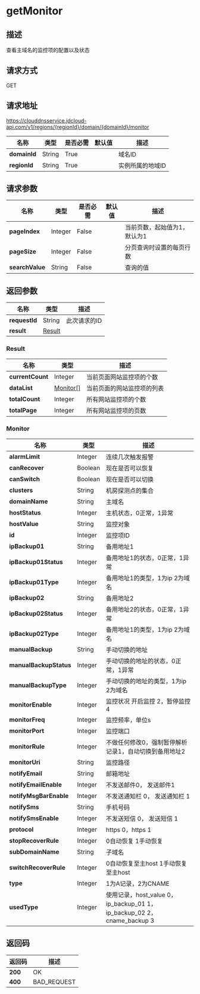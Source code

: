 # getMonitor


## 描述
查看主域名的监控项的配置以及状态

## 请求方式
GET

## 请求地址
https://clouddnsservice.jdcloud-api.com/v1/regions/{regionId}/domain/{domainId}/monitor

|名称|类型|是否必需|默认值|描述|
|---|---|---|---|---|
|**domainId**|String|True||域名ID|
|**regionId**|String|True||实例所属的地域ID|

## 请求参数
|名称|类型|是否必需|默认值|描述|
|---|---|---|---|---|
|**pageIndex**|Integer|False||当前页数，起始值为1，默认为1|
|**pageSize**|Integer|False||分页查询时设置的每页行数|
|**searchValue**|String|False||查询的值|


## 返回参数
|名称|类型|描述|
|---|---|---|
|**requestId**|String|此次请求的ID|
|**result**|[Result](##Result)||


### <a name="Result">Result</a>
|名称|类型|描述|
|---|---|---|
|**currentCount**|Integer|当前页面网站监控项的个数|
|**dataList**|[Monitor[]](##Monitor)|当前页面的网站监控项的列表|
|**totalCount**|Integer|所有网站监控项的个数|
|**totalPage**|Integer|所有网站监控项的页数|
### <a name="Monitor">Monitor</a>
|名称|类型|描述|
|---|---|---|
|**alarmLimit**|Integer|连续几次触发报警|
|**canRecover**|Boolean|现在是否可以恢复|
|**canSwitch**|Boolean|现在是否可以切换|
|**clusters**|String|机房探测点的集合|
|**domainName**|String|主域名|
|**hostStatus**|Integer|主机状态，0正常，1异常|
|**hostValue**|String|监控对象|
|**id**|Integer|监控项ID|
|**ipBackup01**|String|备用地址1|
|**ipBackup01Status**|Integer|备用地址1的状态，0正常，1异常|
|**ipBackup01Type**|Integer|备用地址1的类型，1为ip 2为域名|
|**ipBackup02**|String|备用地址2|
|**ipBackup02Status**|Integer|备用地址2的状态，0正常，1异常|
|**ipBackup02Type**|Integer|备用地址1的类型，1为ip 2为域名|
|**manualBackup**|String|手动切换的地址|
|**manualBackupStatus**|Integer|手动切换的地址的状态，0正常，1异常|
|**manualBackupType**|Integer|手动切换的地址的类型，1为ip 2为域名|
|**monitorEnable**|Integer|监控状况 开启监控 2，暂停监控 4|
|**monitorFreq**|Integer|监控频率，单位s|
|**monitorPort**|Integer|监控端口|
|**monitorRule**|Integer|不做任何修改0，强制暂停解析记录1，自动切换到备用地址2|
|**monitorUri**|String|监控路径|
|**notifyEmail**|String|邮箱地址|
|**notifyEmailEnable**|Integer|不发送邮件0， 发送邮件1|
|**notifyMsgBarEnable**|Integer|不发送通知栏 0， 发送通知栏 1|
|**notifySms**|String|手机号码|
|**notifySmsEnable**|Integer|不发送短信 0， 发送短信 1|
|**protocol**|Integer|https 0，https 1|
|**stopRecoverRule**|Integer|0自动恢复 1手动恢复|
|**subDomainName**|String|子域名|
|**switchRecoverRule**|Integer|0自动恢复至主host 1手动恢复至主host|
|**type**|Integer|1为A记录，2为CNAME|
|**usedType**|Integer|使用记录，host_value 0，ip_backup_01 1，ip_backup_02 2，cname_backup 3|

## 返回码
|返回码|描述|
|---|---|
|**200**|OK|
|**400**|BAD_REQUEST|
